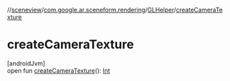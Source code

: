//[sceneview](../../../index.md)/[com.google.ar.sceneform.rendering](../index.md)/[GLHelper](index.md)/[createCameraTexture](create-camera-texture.md)

# createCameraTexture

[androidJvm]\
open fun [createCameraTexture](create-camera-texture.md)(): [Int](https://kotlinlang.org/api/latest/jvm/stdlib/kotlin/-int/index.html)
